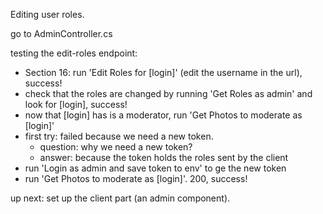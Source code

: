 Editing user roles.

go to AdminController.cs

testing the edit-roles endpoint:
* Section 16: run 'Edit Roles for [login]' (edit the username in the url), success! 
* check that the roles are changed by running 'Get Roles as admin' and look for [login], success!
* now that [login] has is a moderator, run 'Get Photos to moderate as [login]'
 * first try: failed because we need a new token.
    * question: why we need a new token? 
    * answer: because the token holds the roles sent by the client
 * run 'Login as admin and save token to env' to ge the new token
 * run 'Get Photos to moderate as [login]'. 200, success! 

up next: set up the client part (an admin component).

